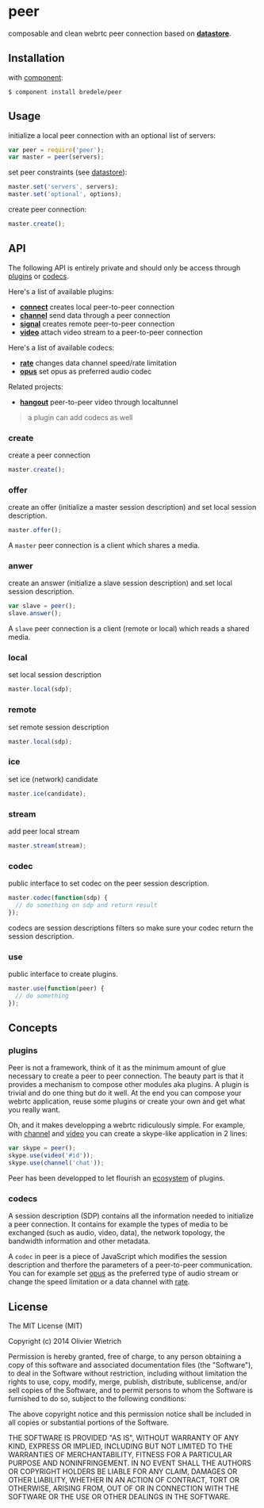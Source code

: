 peer
====

  composable and clean webrtc peer connection based on **[datastore](http://github.com/bredele/datastore)**.

## Installation

with [component](http://github.com/component/component):

	$ component install bredele/peer


## Usage
 
  initialize a local peer connection with an optional list of servers:

```js
var peer = require('peer');
var master = peer(servers);
```

  set peer constraints (see [datastore](http://github.com/bredele/datastore)):

```js
master.set('servers', servers);
master.set('optional', options);
```

  create peer connection:

```js
master.create();
```

<!-- say about hooks -->

## API

The following API is entirely private and should only be access through [plugins](#use) or [codecs](#codec).

Here's a list of available plugins:
  - **[connect](http://github.com/bredele/connect)** creates local peer-to-peer connection
  - **[channel](http://github.com/bredele/channel)** send data through a peer connection
  - **[signal](http://github.com/bredele/signal)** creates remote peer-to-peer connection
  - **[video](http://github.com/bredele/video)** attach video stream to a peer-to-peer connection

Here's a list of available codecs:
  - **[rate](http://github.com/bredele/rate)** changes data channel speed/rate limitation
  - **[opus](http://github.com/bredele/opus)** set opus as preferred audio codec

Related projects:
  - **[hangout](http://github.com/bredele/hangout)** peer-to-peer video through localtunnel

> a plugin can add codecs as well
  
### create

  create a peer connection

```js
master.create();
```
  

<!-- to give more flexibility and set constraints -->

### offer

  create an offer (initialize a master session description) and
  set local session description.

```js
master.offer();
```

 A `master` peer connection is a client which shares a media.
  

### anwer

  create an answer (initialize a slave session description) and set
  local session description.

```js
var slave = peer();
slave.answer();
```

 A `slave` peer connection is a client (remote or local) which reads
 a shared media.

### local

  set local session description

```js
master.local(sdp);
```

### remote

  set remote session description

```js
master.local(sdp);
```

### ice

  set ice (network) candidate

```js
master.ice(candidate);
```

### stream

  add peer local stream

```js
master.stream(stream);
```

### codec

  public interface to set codec on the peer session description.

```js
master.codec(function(sdp) {
  // do something on sdp and return result
});
```

  codecs are session descriptions filters so make sure your codec return the session description.

### use

  public interface to create plugins.

```js
master.use(function(peer) {
  // do something
});
```

## Concepts

### plugins

  Peer is not a framework, think of it as the minimum amount of glue necessary to create a peer to peer connection. The beauty part is that it provides a mechanism to compose other modules aka plugins. A plugin is trivial and do one thing but do it well. At the end you can compose your webrtc application, reuse some plugins or create your own and get what you really want.

  Oh, and it makes developping a webrtc ridiculously simple. For example, with [channel](http://github.com/bredele/channel) and [video](http://github.com/bredele/video) you can create a skype-like application in 2 lines:

  ```js
  var skype = peer();
  skype.use(video('#id'));
  skype.use(channel('chat'));
  ```

  Peer has been developped to let flourish an [ecosystem](#api) of plugins.

### codecs

  A session description (SDP) contains all the information needed to initialize a peer connection. It contains for example the types of media to be exchanged (such as audio, video, data), the network topology, the bandwidth information and other metadata.

  A `codec` in peer is a piece of JavaScript which modifies the session description and therfore the parameters of a peer-to-peer communication. You can for example set [opus](http://github.com/bredele/opus) as the preferred type of audio stream or change the speed limitation or a data channel with [rate](http://github.com/bredele/rate).


## License

The MIT License (MIT)

Copyright (c) 2014 Olivier Wietrich

Permission is hereby granted, free of charge, to any person obtaining a copy
of this software and associated documentation files (the "Software"), to deal
in the Software without restriction, including without limitation the rights
to use, copy, modify, merge, publish, distribute, sublicense, and/or sell
copies of the Software, and to permit persons to whom the Software is
furnished to do so, subject to the following conditions:

The above copyright notice and this permission notice shall be included in all
copies or substantial portions of the Software.

THE SOFTWARE IS PROVIDED "AS IS", WITHOUT WARRANTY OF ANY KIND, EXPRESS OR
IMPLIED, INCLUDING BUT NOT LIMITED TO THE WARRANTIES OF MERCHANTABILITY,
FITNESS FOR A PARTICULAR PURPOSE AND NONINFRINGEMENT. IN NO EVENT SHALL THE
AUTHORS OR COPYRIGHT HOLDERS BE LIABLE FOR ANY CLAIM, DAMAGES OR OTHER
LIABILITY, WHETHER IN AN ACTION OF CONTRACT, TORT OR OTHERWISE, ARISING FROM,
OUT OF OR IN CONNECTION WITH THE SOFTWARE OR THE USE OR OTHER DEALINGS IN THE
SOFTWARE.
